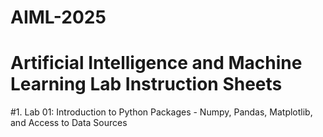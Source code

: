 # AIML-2025
# Artificial Intelligence and Machine Learning Lab Instruction Sheets
#1. Lab 01: Introduction to Python Packages - Numpy, Pandas, Matplotlib, and Access to Data Sources
